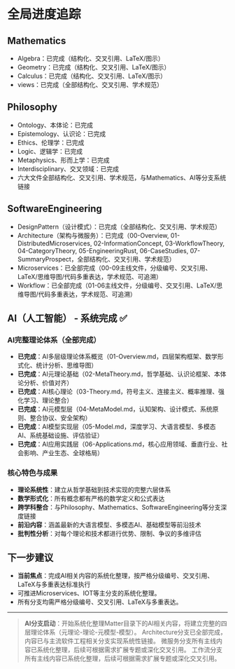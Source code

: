 # 全局进度追踪

## Mathematics

- Algebra：已完成（结构化、交叉引用、LaTeX/图示）
- Geometry：已完成（结构化、交叉引用、LaTeX/图示）
- Calculus：已完成（结构化、交叉引用、LaTeX/图示）
- views：已完成（全部结构化、交叉引用、学术规范）

## Philosophy

- Ontology、本体论：已完成
- Epistemology、认识论：已完成
- Ethics、伦理学：已完成
- Logic、逻辑学：已完成
- Metaphysics、形而上学：已完成
- Interdisciplinary、交叉领域：已完成
- 六大文件全部结构化、交叉引用、学术规范，与Mathematics、AI等分支系统链接

## SoftwareEngineering

- DesignPattern（设计模式）：已完成（全部结构化、交叉引用、学术规范）
- Architecture（架构与微服务）：已完成（00-Overview, 01-DistributedMicroservices, 02-InformationConcept, 03-WorkflowTheory, 04-CategoryTheory, 05-EngineeringRust, 06-CaseStudies, 07-SummaryProspect，全部结构化、交叉引用、学术规范）
- Microservices：已全部完成（00-09主线文件，分级编号、交叉引用、LaTeX/思维导图/代码多重表达，学术规范、可追溯）
- Workflow：已全部完成（01-06主线文件，分级编号、交叉引用、LaTeX/思维导图/代码多重表达，学术规范、可追溯）

## AI（人工智能） - 系统完成 ✅

### AI完整理论体系（全部完成）

- **已完成**：AI多层级理论体系概览（01-Overview.md，四层架构框架、数学形式化、统计分析、思维导图）
- **已完成**：AI元理论基础（02-MetaTheory.md，哲学基础、认识论框架、本体论分析、价值对齐）
- **已完成**：AI核心理论（03-Theory.md，符号主义、连接主义、概率推理、强化学习、理论整合）
- **已完成**：AI元模型层（04-MetaModel.md，认知架构、设计模式、系统原则、整合协议、安全架构）
- **已完成**：AI模型实现层（05-Model.md，深度学习、大语言模型、多模态AI、系统基础设施、评估验证）
- **已完成**：AI应用实践层（06-Applications.md，核心应用领域、垂直行业、社会影响、产业生态、全球格局）

### 核心特色与成果

- **理论系统性**：建立从哲学基础到技术实现的完整六层体系
- **数学形式化**：所有概念都有严格的数学定义和公式表达
- **跨学科整合**：与Philosophy、Mathematics、SoftwareEngineering等分支深度链接
- **前沿内容**：涵盖最新的大语言模型、多模态AI、基础模型等前沿技术
- **批判性分析**：对每个理论和技术都进行优势、限制、争议的多维评估

## 下一步建议

- **当前焦点**：完成AI相关内容的系统化整理，按严格分级编号、交叉引用、LaTeX与多重表达标准执行
- 可推进Microservices、IOT等主分支的系统化整理。
- 所有分支均需严格分级编号、交叉引用、LaTeX与多重表达。

---

> **AI分支启动**：开始系统化整理Matter目录下的AI相关内容，将建立完整的四层理论体系（元理论-理论-元模型-模型）。
> Architecture分支已全部完成，内容已与主流软件工程相关分支实现系统性链接。
> 微服务分支所有主线内容已系统化整理，后续可根据需求扩展专题或深化交叉引用。
> 工作流分支所有主线内容已系统化整理，后续可根据需求扩展专题或深化交叉引用。
